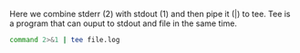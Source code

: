 Here we combine stderr (2) with stdout (1) and then pipe it (|) to tee. Tee is a program that can ouput to stdout and file in the same time.

```bash
command 2>&1 | tee file.log
```
